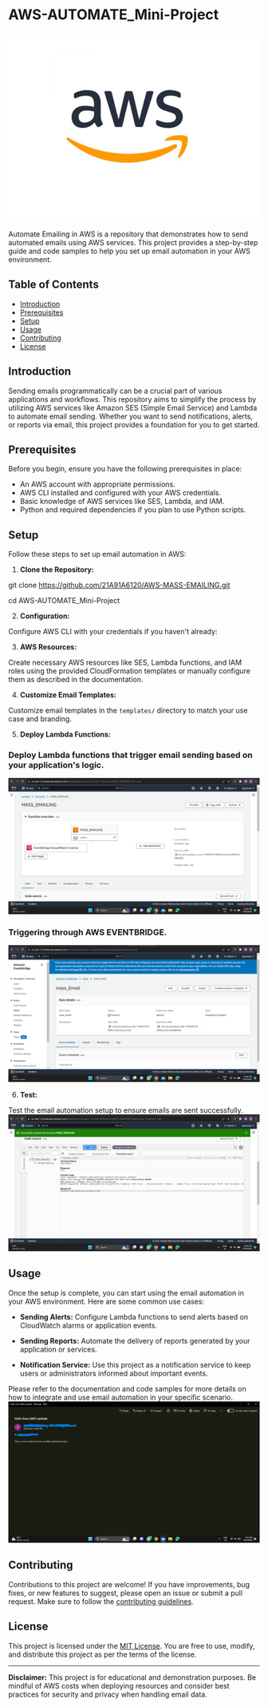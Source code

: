 # AWS-AUTOMATE_Mini-Project

![AWS Logo](AWS-logo-2.jpg)

Automate Emailing in AWS is a repository that demonstrates how to send automated emails using AWS services. This project provides a step-by-step guide and code samples to help you set up email automation in your AWS environment.

## Table of Contents

- [Introduction](#introduction)
- [Prerequisites](#prerequisites)
- [Setup](#setup)
- [Usage](#usage)
- [Contributing](#contributing)
- [License](#license)

## Introduction

Sending emails programmatically can be a crucial part of various applications and workflows. This repository aims to simplify the process by utilizing AWS services like Amazon SES (Simple Email Service) and Lambda to automate email sending. Whether you want to send notifications, alerts, or reports via email, this project provides a foundation for you to get started.

## Prerequisites

Before you begin, ensure you have the following prerequisites in place:

- An AWS account with appropriate permissions.
- AWS CLI installed and configured with your AWS credentials.
- Basic knowledge of AWS services like SES, Lambda, and IAM.
- Python and required dependencies if you plan to use Python scripts.

## Setup

Follow these steps to set up email automation in AWS:

1. **Clone the Repository:**

git clone https://github.com/21A91A6120/AWS-MASS-EMAILING.git

cd AWS-AUTOMATE_Mini-Project


2. **Configuration:**

Configure AWS CLI with your credentials if you haven't already:


3. **AWS Resources:**

Create necessary AWS resources like SES, Lambda functions, and IAM roles using the provided CloudFormation templates or manually configure them as described in the documentation.

4. **Customize Email Templates:**

Customize email templates in the `templates/` directory to match your use case and branding.

5. **Deploy Lambda Functions:**
<h3>Deploy Lambda functions that trigger email sending based on your application's logic.</h3>

![MASS EMAIL](01.png)
<h3>Triggering through AWS EVENTBRIDGE.</h3>

![AWS EVENTBRIDGE RULE](03.png)

6. **Test:**

Test the email automation setup to ensure emails are sent successfully.
![LAMBDA-TEST](02.png)

## Usage

Once the setup is complete, you can start using the email automation in your AWS environment. Here are some common use cases:

- **Sending Alerts:** Configure Lambda functions to send alerts based on CloudWatch alarms or application events.

- **Sending Reports:** Automate the delivery of reports generated by your application or services.

- **Notification Service:** Use this project as a notification service to keep users or administrators informed about important events.

Please refer to the documentation and code samples for more details on how to integrate and use email automation in your specific scenario.
![EXECUTION](mail-lambda.png)

## Contributing

Contributions to this project are welcome! If you have improvements, bug fixes, or new features to suggest, please open an issue or submit a pull request. Make sure to follow the [contributing guidelines](CONTRIBUTING.md).

## License

This project is licensed under the [MIT License](LICENSE). You are free to use, modify, and distribute this project as per the terms of the license.

---

**Disclaimer:** This project is for educational and demonstration purposes. Be mindful of AWS costs when deploying resources and consider best practices for security and privacy when handling email data.
